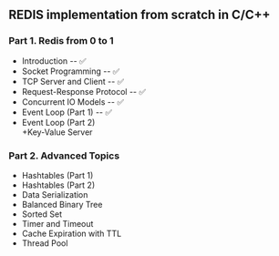 ## REDIS implementation from scratch in C/C++

### Part 1. Redis from 0 to 1

- Introduction -- ✅
- Socket Programming -- ✅
- TCP Server and Client -- ✅
- Request-Response Protocol -- ✅
- Concurrent IO Models -- ✅
- Event Loop (Part 1) -- ✅
- Event Loop (Part 2)  
  +Key-Value Server

### Part 2. Advanced Topics

- Hashtables (Part 1)
- Hashtables (Part 2)
- Data Serialization
- Balanced Binary Tree
- Sorted Set
- Timer and Timeout
- Cache Expiration with TTL
- Thread Pool
